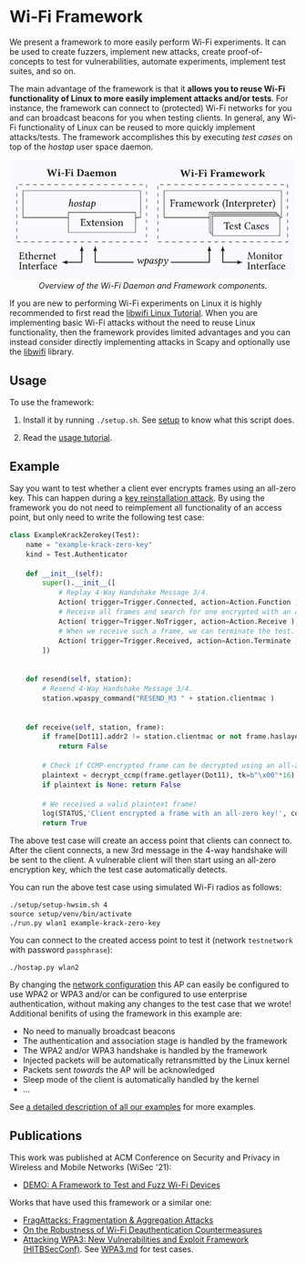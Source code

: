 # Wi-Fi Framework

We present a framework to more easily perform Wi-Fi experiments.
It can be used to create fuzzers, implement new attacks, create proof-of-concepts to test for vulnerabilities, automate experiments, implement test suites, and so on.

The main advantage of the framework is that it **allows you to reuse Wi-Fi functionality of Linux to more easily implement attacks and/or tests**.
For instance, the framework can connect to (protected) Wi-Fi networks for you and can broadcast beacons for you when testing clients.
In general, any Wi-Fi functionality of Linux can be reused to more quickly implement attacks/tests.
The framework accomplishes this by executing _test cases_ on top of the _hostap_ user space daemon.

<p align="center">
	<img width="500" src="docs/framework.png">
	<br />
	<em>Overview of the Wi-Fi Daemon and Framework components.</em>
</p>

If you are new to performing Wi-Fi experiments on Linux it is highly recommended to first read the [libwifi Linux Tutorial](https://github.com/vanhoefm/libwifi/blob/master/docs/linux_tutorial.md).
When you are implementing basic Wi-Fi attacks without the need to reuse Linux functionality, then the framework provides limited advantages and you can instead consider directly implementing attacks in Scapy and optionally use the [libwifi](https://github.com/vanhoefm/libwifi) library.


## Usage

To use the framework:

1. Install it by running `./setup.sh`. See [setup](setup) to know what this script does.

2. Read the [usage tutorial](docs/USAGE.md).


<a id="id-example"></a>
## Example

Say you want to test whether a client ever encrypts frames using an all-zero key.
This can happen during a [key reinstallation attack](https://www.krackattacks.com/#demo).
By using the framework you do not need to reimplement all functionality of an access point,
but only need to write the following test case:

```python
class ExampleKrackZerokey(Test):
	name = "example-krack-zero-key"
	kind = Test.Authenticator

	def __init__(self):
		super().__init__([
			# Replay 4-Way Handshake Message 3/4.
			Action( trigger=Trigger.Connected, action=Action.Function ),
			# Receive all frames and search for one encrypted with an all-zero key.
			Action( trigger=Trigger.NoTrigger, action=Action.Receive ),
			# When we receive such a frame, we can terminate the test.
			Action( trigger=Trigger.Received, action=Action.Terminate )
		])


	def resend(self, station):
		# Resend 4-Way Handshake Message 3/4.
		station.wpaspy_command("RESEND_M3 " + station.clientmac )


	def receive(self, station, frame):
		if frame[Dot11].addr2 != station.clientmac or not frame.haslayer(Dot11CCMP):
			return False

		# Check if CCMP-encrypted frame can be decrypted using an all-zero key
		plaintext = decrypt_ccmp(frame.getlayer(Dot11), tk=b"\x00"*16)
		if plaintext is None: return False

		# We received a valid plaintext frame!
		log(STATUS,'Client encrypted a frame with an all-zero key!', color="green")
		return True
```

The above test case will create an access point that clients can connect to.
After the client connects, a new 3rd message in the 4-way handshake will be sent to the client.
A vulnerable client will then start using an all-zero encryption key, which the test case automatically detects.

You can run the above test case using simulated Wi-Fi radios as follows:
```
./setup/setup-hwsim.sh 4
source setup/venv/bin/activate
./run.py wlan1 example-krack-zero-key
```

You can connect to the created access point to test it (network `testnetwork` with password `passphrase`):
```
./hostap.py wlan2
```

By changing the [network configuration](docs/USAGE.md#id-network-configuration) this AP can easily be configured to use WPA2 or WPA3 and/or can be configured to use enterprise authentication, without making any changes to the test case that we wrote!
Additional benifits of using the framework in this example are:

- No need to manually broadcast beacons
- The authentication and association stage is handled by the framework
- The WPA2 and/or WPA3 handshake is handled by the framework
- Injected packets will be automatically retransmitted by the Linux kernel
- Packets sent _towards_ the AP will be acknowledged
- Sleep mode of the client is automatically handled by the kernel
- ...

See [a detailed description of all our examples](docs/EXAMPLES.md) for more examples.


## Publications

This work was published at ACM Conference on Security and Privacy in Wireless and Mobile Networks (WiSec '21):

- [DEMO: A Framework to Test and Fuzz Wi-Fi Devices](https://dl.acm.org/doi/10.1145/3448300.3468261)


Works that have used this framework or a similar one:

- [FragAttacks: Fragmentation & Aggregation Attacks](https://github.com/vanhoefm/fragattacks)
- [On the Robustness of Wi-Fi Deauthentication Countermeasures](https://papers.mathyvanhoef.com/wisec2022.pdf)
- [Attacking WPA3: New Vulnerabilities and Exploit Framework (HITBSecConf)](https://conference.hitb.org/hitbsecconf2022sin/session/attacking-wpa3-new-vulnerabilities-and-exploit-framework/). See [WPA3.md](docs/WPA3.md) for test cases.

